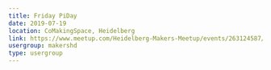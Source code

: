 ```yaml
---
title: Friday PiDay
date: 2019-07-19
location: CoMakingSpace, Heidelberg
link: https://www.meetup.com/Heidelberg-Makers-Meetup/events/263124587/
usergroup: makershd
type: usergroup
---
```

